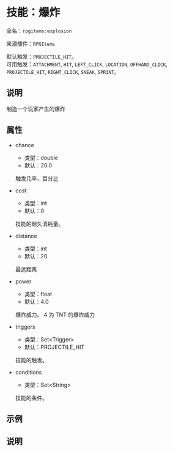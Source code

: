 # 技能：爆炸

<!-- 本文件是通过游戏内 `/rpgitem gen-wiki` 命令生成的。 -->
<!-- 请只在对应的 "beginCustomXXXX" 与 "endCustomXXXX" 间编辑。  -->
<!-- 如果您想修改技能或其属性的描述， -->
<!-- 请修改 "resources/lang/zh_CN.yml" 中对应的项。 -->

全名：`rpgitems:explosion`

来源插件：`RPGItems`

默认触发：`PROJECTILE_HIT`。  
可用触发：`ATTACHMENT`, `HIT`, `LEFT_CLICK`, `LOCATION`, `OFFHAND_CLICK`, `PROJECTILE_HIT`, `RIGHT_CLICK`, `SNEAK`, `SPRINT`。

<!-- beginCustomHeader -->
<!-- endCustomHeader -->

## 说明

制造一个玩家产生的爆炸
<!-- beginCustomDescription -->
<!-- endCustomDescription -->

## 属性

* chance

  * 类型：double
  * 默认：20.0

  触发几率，百分比

* cost

  * 类型：int
  * 默认：0

  技能的耐久消耗量。

* distance

  * 类型：int
  * 默认：20

  最远距离

* power

  * 类型：float
  * 默认：4.0

  爆炸威力。 4 为 TNT 的爆炸威力

* triggers

  * 类型：Set&lt;Trigger&gt;
  * 默认：PROJECTILE_HIT

  技能的触发。

* conditions

  * 类型：Set&lt;String&gt;

  技能的条件。

<!-- beginCustomProperties -->
<!-- endCustomProperties -->

## 示例

<!-- beginCustomExample -->
<!-- endCustomExample -->

## 说明

<!-- beginCustomNote -->
<!-- endCustomNote -->